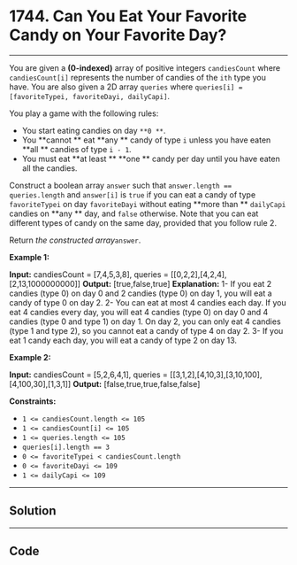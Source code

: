 # 1744. Can You Eat Your Favorite Candy on Your Favorite Day?

---

You are given a **(0-indexed)** array of positive integers `candiesCount` where `candiesCount[i]` represents the number of candies of the `ith` type you have. You are also given a 2D array `queries` where `queries[i] = [favoriteTypei, favoriteDayi, dailyCapi]`.

You play a game with the following rules:

  * You start eating candies on day `**0 **`.
  * You **cannot ** eat **any ** candy of type `i` unless you have eaten **all ** candies of type `i - 1`.
  * You must eat **at least ** **one ** candy per day until you have eaten all the candies.



Construct a boolean array `answer` such that `answer.length == queries.length` and `answer[i]` is `true` if you can eat a candy of type `favoriteTypei` on day `favoriteDayi` without eating **more than ** `dailyCapi` candies on **any ** day, and `false` otherwise. Note that you can eat different types of candy on the same day, provided that you follow rule 2.

Return _the constructed array_`answer`.

 

**Example 1:**


**Input:** candiesCount = [7,4,5,3,8], queries = [[0,2,2],[4,2,4],[2,13,1000000000]]
**Output:** [true,false,true]
**Explanation:**
1- If you eat 2 candies (type 0) on day 0 and 2 candies (type 0) on day 1, you will eat a candy of type 0 on day 2.
2- You can eat at most 4 candies each day.
   If you eat 4 candies every day, you will eat 4 candies (type 0) on day 0 and 4 candies (type 0 and type 1) on day 1.
   On day 2, you can only eat 4 candies (type 1 and type 2), so you cannot eat a candy of type 4 on day 2.
3- If you eat 1 candy each day, you will eat a candy of type 2 on day 13.


**Example 2:**


**Input:** candiesCount = [5,2,6,4,1], queries = [[3,1,2],[4,10,3],[3,10,100],[4,100,30],[1,3,1]]
**Output:** [false,true,true,false,false]


 

**Constraints:**

  * `1 <= candiesCount.length <= 105`
  * `1 <= candiesCount[i] <= 105`
  * `1 <= queries.length <= 105`
  * `queries[i].length == 3`
  * `0 <= favoriteTypei < candiesCount.length`
  * `0 <= favoriteDayi <= 109`
  * `1 <= dailyCapi <= 109`

---

## Solution



---

## Code
```python


```